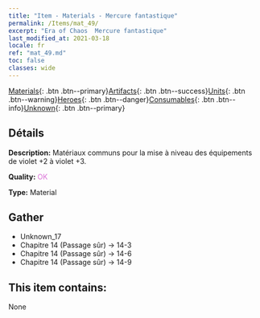 ```yaml
---
title: "Item - Materials - Mercure fantastique"
permalink: /Items/mat_49/
excerpt: "Era of Chaos  Mercure fantastique"
last_modified_at: 2021-03-18
locale: fr
ref: "mat_49.md"
toc: false
classes: wide
---
```

 [Materials](/fr/Items/){: .btn .btn--primary}[Artifacts](/fr/Items/Artifacts/){: .btn .btn--success}[Units](/fr/Items/Units/){: .btn .btn--warning}[Heroes](/fr/Items/Heroes/){: .btn .btn--danger}[Consumables](/fr/Items/Consumables/){: .btn .btn--info}[Unknown](/fr/Items/Unknown/){: .btn .btn--primary}

## Détails
 **Description:** Matériaux communs pour la mise à niveau des équipements de violet +2 à violet +3.

 **Quality:** <span style="color: #DA70D6">OK</span>

 **Type:** Material

## Gather

*    Unknown_17 
*    Chapitre 14 (Passage sûr) -> 14-3 
*    Chapitre 14 (Passage sûr) -> 14-6 
*    Chapitre 14 (Passage sûr) -> 14-9 

## This item contains:

  None

